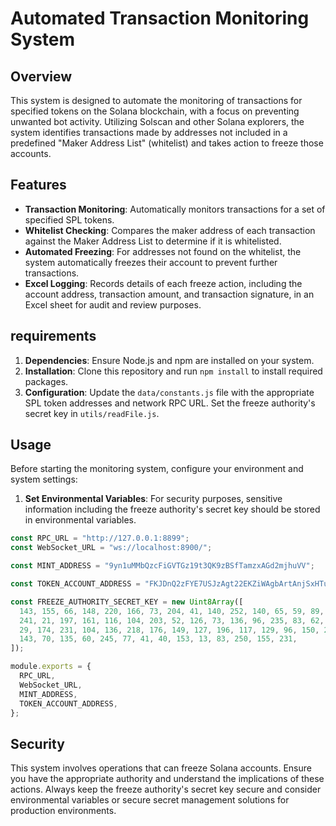 # Automated Transaction Monitoring System

## Overview
This system is designed to automate the monitoring of transactions for specified tokens on the Solana blockchain, with a focus on preventing unwanted bot activity. Utilizing Solscan and other Solana explorers, the system identifies transactions made by addresses not included in a predefined "Maker Address List" (whitelist) and takes action to freeze those accounts.

## Features
- **Transaction Monitoring**: Automatically monitors transactions for a set of specified SPL tokens.
- **Whitelist Checking**: Compares the maker address of each transaction against the Maker Address List to determine if it is whitelisted.
- **Automated Freezing**: For addresses not found on the whitelist, the system automatically freezes their account to prevent further transactions.
- **Excel Logging**: Records details of each freeze action, including the account address, transaction amount, and transaction signature, in an Excel sheet for audit and review purposes.
  

## requirements
1. **Dependencies**: Ensure Node.js and npm are installed on your system.
2. **Installation**: Clone this repository and run `npm install` to install required packages.
3. **Configuration**: Update the `data/constants.js` file with the appropriate SPL token addresses and network RPC URL. Set the freeze authority's secret key in `utils/readFile.js`.

## Usage
Before starting the monitoring system, configure your environment and system settings:

1. **Set Environmental Variables**: For security purposes, sensitive information including the freeze authority's secret key should be stored in environmental variables.

```javascript
const RPC_URL = "http://127.0.0.1:8899";
const WebSocket_URL = "ws://localhost:8900/";

const MINT_ADDRESS = "9yn1uMMbQzcFiGVTGz19t3QK9zBSfTamzxAGd2mjhuVV";

const TOKEN_ACCOUNT_ADDRESS = "FKJDnQ2zFYE7USJzAgt22EKZiWAgbArtAnjSxHTusCAn";

const FREEZE_AUTHORITY_SECRET_KEY = new Uint8Array([
  143, 155, 66, 148, 220, 166, 73, 204, 41, 140, 252, 140, 65, 59, 89, 251, 36,
  241, 21, 197, 161, 116, 104, 203, 52, 126, 73, 136, 96, 235, 83, 62, 219, 25,
  29, 174, 231, 104, 136, 218, 176, 149, 127, 196, 117, 129, 96, 150, 234, 5,
  143, 70, 135, 60, 245, 77, 41, 40, 153, 13, 83, 250, 155, 231,
]);

module.exports = {
  RPC_URL,
  WebSocket_URL,
  MINT_ADDRESS,
  TOKEN_ACCOUNT_ADDRESS,
};
```


## Security
This system involves operations that can freeze Solana accounts. Ensure you have the appropriate authority and understand the implications of these actions. Always keep the freeze authority's secret key secure and consider environmental variables or secure secret management solutions for production environments.
